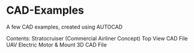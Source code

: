 # CAD-Examples
A few CAD examples, created using AUTOCAD

Contents:
Stratocruiser (Commercial Airliner Concept) Top View CAD File
UAV Electric Motor & Mount 3D CAD File
